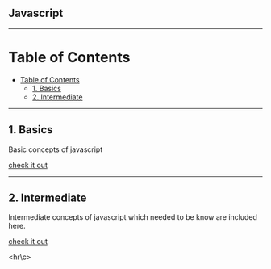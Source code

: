 ## Javascript

<hr/>

# Table of Contents
- [Table of Contents](#table-of-contents)
  - [1. Basics](#1-basics)
  - [2. Intermediate](#2-intermediate)

<hr/>

## 1. Basics

Basic concepts of javascript

[check it out](./01.%20Basics/)

<hr/>

## 2. Intermediate

Intermediate concepts of javascript which needed to be know are included here.

[check it out](./02.%20Intermediate/)

<hr\c>